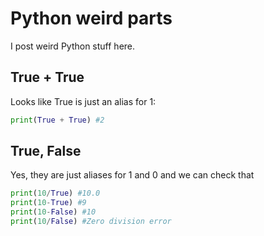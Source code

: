 # Python weird parts
I post weird Python stuff here.

## True + True
Looks like True is just an alias for 1:
```python
print(True + True) #2
```

## True, False
Yes, they are just aliases for 1 and 0 and we can check that
```python
print(10/True) #10.0
print(10-True) #9
print(10-False) #10
print(10/False) #Zero division error
```